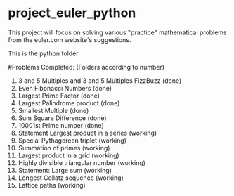 # project_euler_python

This project will focus on solving various "practice" mathematical problems from the euler.com website's suggestions. 

This is the python folder.

#Problems Completed: (Folders according to number)
1. 3 and 5 Multiples and 3 and 5 Multiples FizzBuzz         (done)
2. Even Fibonacci Numbers                                   (done)
3. Largest Prime Factor                                     (done)
4. Largest Palindrome product                               (done)
5. Smallest Multiple                                        (done)
6. Sum Square Difference                                    (done)
7. 10001st Prime number                                     (done)
8. Statement Largest product in a series                    (working)
9. Special Pythagorean triplet                              (working)
10. Summation of primes                                     (working)
11. Largest product in a grid                               (working)
12. Highly divisible triangular number                      (working)
13. Statement: Large sum                                    (working)
14. Longest Collatz sequence                                (working)
15. Lattice paths                                           (working)

